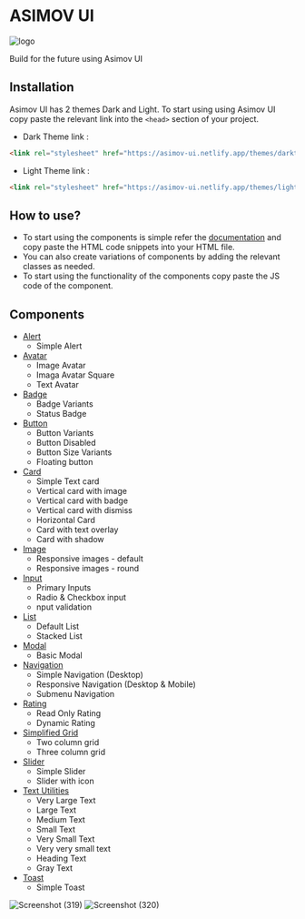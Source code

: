 # ASIMOV UI
   
![logo](https://user-images.githubusercontent.com/70846516/154825422-6a268473-d05c-4aa4-85e3-21d16e29faa6.PNG)

Build for the future using Asimov UI

## Installation
Asimov UI has 2 themes Dark and Light. To start using using Asimov UI copy paste the relevant link into the `<head>` section of your project.

* Dark Theme link :

```HTML
<link rel="stylesheet" href="https://asimov-ui.netlify.app/themes/darktheme.css" />
```

* Light Theme link :

```HTML
<link rel="stylesheet" href="https://asimov-ui.netlify.app/themes/lighttheme.css" />
```


## How to use?
- To start using the components is simple refer the [documentation](https://asimov-ui.netlify.app/components/alert/alert) and copy paste the HTML code snippets into your HTML file.
- You can also create variations of components by adding the relevant classes as needed.
- To start using the functionality of the components copy paste the JS code of the component.

## Components
* [Alert](https://asimov-ui.netlify.app/components/alert/alert)
  * Simple Alert
* [Avatar](https://asimov-ui.netlify.app/components/avatar/avatar)
  * Image Avatar
  * Imaga Avatar Square
  * Text Avatar
* [Badge](https://asimov-ui.netlify.app/components/badge/badge)
  * Badge Variants
  * Status Badge
* [Button](https://asimov-ui.netlify.app/components/button/button)
  * Button Variants
  * Button Disabled
  * Button Size Variants
  * Floating button
* [Card](https://asimov-ui.netlify.app/components/card/card)
  * Simple Text card
  * Vertical card with image
  * Vertical card with badge
  * Vertical card with dismiss
  * Horizontal Card
  * Card with text overlay
  * Card with shadow
* [Image](https://asimov-ui.netlify.app/components/image/image)
  * Responsive images - default
  * Responsive images - round
* [Input](https://asimov-ui.netlify.app/components/input/input)
  * Primary Inputs
  * Radio & Checkbox input
  * nput validation
* [List](https://asimov-ui.netlify.app/components/list/list)
  * Default List
  * Stacked List
* [Modal](https://asimov-ui.netlify.app/components/modal/modal)
  * Basic Modal
* [Navigation](https://asimov-ui.netlify.app/components/navigation/navigation)
  * Simple Navigation (Desktop)
  * Responsive Navigation (Desktop & Mobile)
  * Submenu Navigation
* [Rating](https://asimov-ui.netlify.app/components/rating/rating)
  * Read Only Rating
  * Dynamic Rating
* [Simplified Grid](https://asimov-ui.netlify.app/components/grid/grid)
  * Two column grid
  * Three column grid
* [Slider](https://asimov-ui.netlify.app/components/slider/slider)
  * Simple Slider
  * Slider with icon
* [Text Utilities](https://asimov-ui.netlify.app/components/text-utilities/text-utilities)
  * Very Large Text
  * Large Text
  * Medium Text
  * Small Text
  * Very Small Text
  * Very very small text
  * Heading Text
  * Gray Text    
* [Toast](https://asimov-ui.netlify.app/components/toast/toast)
  * Simple Toast    


![Screenshot (319)](https://user-images.githubusercontent.com/70846516/154825528-1fe9f6e9-9eee-4ec8-98fe-54b099c4bf8b.png)
![Screenshot (320)](https://user-images.githubusercontent.com/70846516/154825530-61007ffc-6d27-4537-9aae-f5d6e7c57b83.png)
                   
